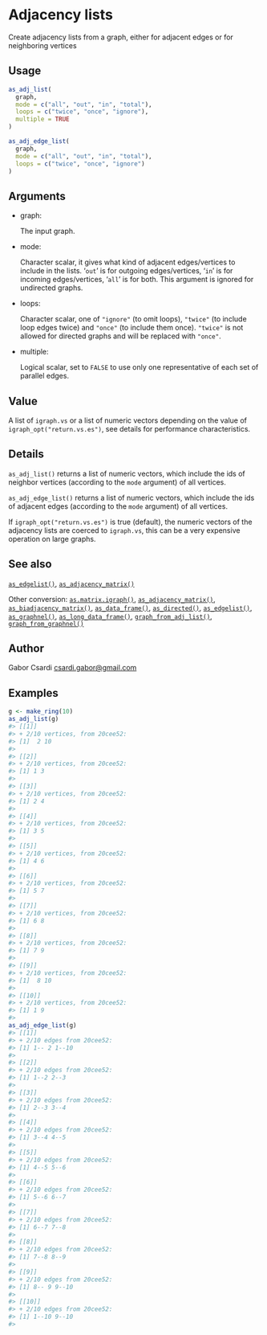 # Adjacency lists

Create adjacency lists from a graph, either for adjacent edges or for
neighboring vertices

## Usage

``` r
as_adj_list(
  graph,
  mode = c("all", "out", "in", "total"),
  loops = c("twice", "once", "ignore"),
  multiple = TRUE
)

as_adj_edge_list(
  graph,
  mode = c("all", "out", "in", "total"),
  loops = c("twice", "once", "ignore")
)
```

## Arguments

- graph:

  The input graph.

- mode:

  Character scalar, it gives what kind of adjacent edges/vertices to
  include in the lists. ‘`out`’ is for outgoing edges/vertices, ‘`in`’
  is for incoming edges/vertices, ‘`all`’ is for both. This argument is
  ignored for undirected graphs.

- loops:

  Character scalar, one of `"ignore"` (to omit loops), `"twice"` (to
  include loop edges twice) and `"once"` (to include them once).
  `"twice"` is not allowed for directed graphs and will be replaced with
  `"once"`.

- multiple:

  Logical scalar, set to `FALSE` to use only one representative of each
  set of parallel edges.

## Value

A list of `igraph.vs` or a list of numeric vectors depending on the
value of `igraph_opt("return.vs.es")`, see details for performance
characteristics.

## Details

`as_adj_list()` returns a list of numeric vectors, which include the ids
of neighbor vertices (according to the `mode` argument) of all vertices.

`as_adj_edge_list()` returns a list of numeric vectors, which include
the ids of adjacent edges (according to the `mode` argument) of all
vertices.

If `igraph_opt("return.vs.es")` is true (default), the numeric vectors
of the adjacency lists are coerced to `igraph.vs`, this can be a very
expensive operation on large graphs.

## See also

[`as_edgelist()`](https://r.igraph.org/reference/as_edgelist.md),
[`as_adjacency_matrix()`](https://r.igraph.org/reference/as_adjacency_matrix.md)

Other conversion:
[`as.matrix.igraph()`](https://r.igraph.org/reference/as.matrix.igraph.md),
[`as_adjacency_matrix()`](https://r.igraph.org/reference/as_adjacency_matrix.md),
[`as_biadjacency_matrix()`](https://r.igraph.org/reference/as_biadjacency_matrix.md),
[`as_data_frame()`](https://r.igraph.org/reference/graph_from_data_frame.md),
[`as_directed()`](https://r.igraph.org/reference/as_directed.md),
[`as_edgelist()`](https://r.igraph.org/reference/as_edgelist.md),
[`as_graphnel()`](https://r.igraph.org/reference/as_graphnel.md),
[`as_long_data_frame()`](https://r.igraph.org/reference/as_long_data_frame.md),
[`graph_from_adj_list()`](https://r.igraph.org/reference/graph_from_adj_list.md),
[`graph_from_graphnel()`](https://r.igraph.org/reference/graph_from_graphnel.md)

## Author

Gabor Csardi <csardi.gabor@gmail.com>

## Examples

``` r
g <- make_ring(10)
as_adj_list(g)
#> [[1]]
#> + 2/10 vertices, from 20cee52:
#> [1]  2 10
#> 
#> [[2]]
#> + 2/10 vertices, from 20cee52:
#> [1] 1 3
#> 
#> [[3]]
#> + 2/10 vertices, from 20cee52:
#> [1] 2 4
#> 
#> [[4]]
#> + 2/10 vertices, from 20cee52:
#> [1] 3 5
#> 
#> [[5]]
#> + 2/10 vertices, from 20cee52:
#> [1] 4 6
#> 
#> [[6]]
#> + 2/10 vertices, from 20cee52:
#> [1] 5 7
#> 
#> [[7]]
#> + 2/10 vertices, from 20cee52:
#> [1] 6 8
#> 
#> [[8]]
#> + 2/10 vertices, from 20cee52:
#> [1] 7 9
#> 
#> [[9]]
#> + 2/10 vertices, from 20cee52:
#> [1]  8 10
#> 
#> [[10]]
#> + 2/10 vertices, from 20cee52:
#> [1] 1 9
#> 
as_adj_edge_list(g)
#> [[1]]
#> + 2/10 edges from 20cee52:
#> [1] 1-- 2 1--10
#> 
#> [[2]]
#> + 2/10 edges from 20cee52:
#> [1] 1--2 2--3
#> 
#> [[3]]
#> + 2/10 edges from 20cee52:
#> [1] 2--3 3--4
#> 
#> [[4]]
#> + 2/10 edges from 20cee52:
#> [1] 3--4 4--5
#> 
#> [[5]]
#> + 2/10 edges from 20cee52:
#> [1] 4--5 5--6
#> 
#> [[6]]
#> + 2/10 edges from 20cee52:
#> [1] 5--6 6--7
#> 
#> [[7]]
#> + 2/10 edges from 20cee52:
#> [1] 6--7 7--8
#> 
#> [[8]]
#> + 2/10 edges from 20cee52:
#> [1] 7--8 8--9
#> 
#> [[9]]
#> + 2/10 edges from 20cee52:
#> [1] 8-- 9 9--10
#> 
#> [[10]]
#> + 2/10 edges from 20cee52:
#> [1] 1--10 9--10
#> 
```
